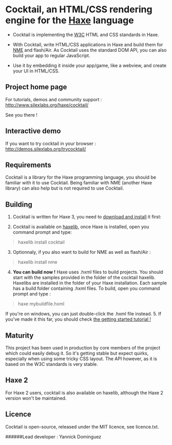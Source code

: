 Cocktail, an HTML/CSS rendering engine for the [Haxe](http://haxe.org/) language 
=============

* Cocktail is implementing the [W3C](http://www.w3.org/) HTML and CSS standards in Haxe.

* With Cocktail, write HTML/CSS applications in Haxe and build them for [NME](http://www.nme.io/) and flash/Air. As Cocktail uses the standard DOM API, you can also build your app to regular JavaScript.

* Use it by embedding it inside your app/game, like a webview, and create your UI in HTML/CSS.

Project home page
-------------

For tutorials, demos and community support :
http://www.silexlabs.org/haxe/cocktail/

See you there !

Interactive demo
-------------

If you want to try cocktail in your browser :
http://demos.silexlabs.org/trycocktail/

Requirements
-------------
Cocktail is a library for the Haxe programming language, you should be familiar with it to use Cocktail. Being familiar with NME (another Haxe library) can also help but is not required to use Cocktail.

Building
-------------

1. Cocktail is written for Haxe 3, you need to [download and install](http://haxe.org/download) it first:

2. Cocktail is available on [haxelib](http://haxe.org/haxelib), once Haxe is installed, open you command prompt and type:
> haxelib install cocktail

3. Optionnaly, if you also want to build for NME as well as flash/Air : 
> haxelib install nme

4. **You can build now !** Haxe uses .hxml files to build projects. You should start with the samples provided in the folder of the cocktail haxelib. Haxelibs are installed in the folder of your Haxe installation. Each sample has a build folder containing .hxml files. To build, open you command prompt and type : 
> haxe mybuildfile.hxml

 If you're on windows, you can just double-click the .hxml file instead.
5. If you've made it this far, you should check [the getting started tutorial !](http://www.silexlabs.org/haxe/cocktail/tutorials/getting-started-with-cocktail/) 

Maturity
-------------
This project has been used in production by core members of the project which could easily debug it. So it's getting stable but expect quirks, especially when using some tricky CSS layout. The API however, as it is based on the W3C standards is very stable.

Haxe 2
-------------
For Haxe 2 users, cocktail is also available on haxelib, although the Haxe 2 version won't be maintained.

Licence
-------------

Cocktail is open-source, released under the MIT licence, see licence.txt.

######Lead developer : Yannick Dominguez
